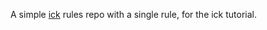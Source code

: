 A simple [ick] rules repo with a single rule, for the ick tutorial.

[ick]: https://github.com/advice-animal/ick
